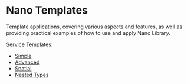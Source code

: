 # Nano Templates
Template applications, covering various aspects and features, as well as providing practical examples of how to use and apply Nano Library.

Service Templates:
* [Simple](https://github.com/Nano-Core/Nano.Templates/tree/master/Nano.Templates.Simple)
* [Advanced](https://github.com/Nano-Core/Nano.Templates/tree/master/Nano.Templates.Advanced)
* [Spatial](https://github.com/Nano-Core/Nano.Templates/tree/master/Nano.Templates.Spatial)
* [Nested Types](https://github.com/Nano-Core/Nano.Templates/tree/master/Nano.Templates.NestedTypes)
